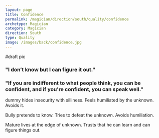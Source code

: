 ```yaml
---
layout: page
title: Confidence
permalink: /magician/direction/south/quality/confidence
archetype: Magician
category: Magician
direction: South
type: Quality
image: /images/back/confidence.jpg
---
```

#draft pic  
  
  
### "I don’t know but I can figure it out."  
  
  
### "If you are indifferent to what people think, you can be confident, and if you're confident, you can speak well."  
  
dummy hides insecurity with silliness. Feels humiliated by the unknown. Avoids it.   
  
Bully pretends to know. Tries to defeat the unknown. Avoids humiliation.   
  
Mature lives at the edge of unknown. Trusts that he can learn and can figure things out. 
